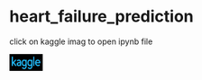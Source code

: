 # heart_failure_prediction

click on kaggle imag to open ipynb file

<a href ="https://www.kaggle.com/code/dhavaltharkar/heart-failure-prediction-analysis/notebook"> <img src = "https://raw.githubusercontent.com/Dhavaltharkar/Dhavaltharkar/main/images/kaggle.png" width ="59" height = "30" >  </a>
